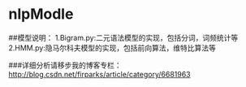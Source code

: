 # nlpModle
##模型说明：
1.Bigram.py:二元语法模型的实现，包括分词，词频统计等<br/>
2.HMM.py:隐马尔科夫模型的实现，包括前向算法，维特比算法等<br/>



###详细分析请移步我的博客专栏：http://blog.csdn.net/firparks/article/category/6681963
